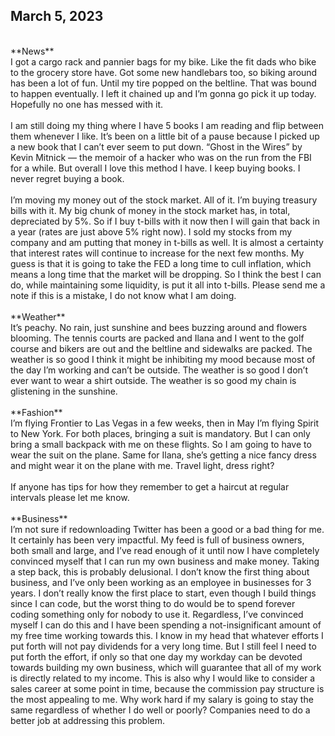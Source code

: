 ## March 5, 2023
<br>
**News**
<br>
I got a cargo rack and pannier bags for my bike. Like the fit dads who bike to the grocery store have. Got some new handlebars too, so biking around has been a lot of fun. Until my tire popped on the beltline. That was bound to happen eventually. I left it chained up and I’m gonna go pick it up today. Hopefully no one has messed with it.
<br><br>
I am still doing my thing where I have 5 books I am reading and flip between them whenever I like. It’s been on a little bit of a pause because I picked up a new book that I can’t ever seem to put down. “Ghost in the Wires” by Kevin Mitnick — the memoir of a hacker who was on the run from the FBI for a while. But overall I love this method I have. I keep buying books. I never regret buying a book.
<br><br>
I’m moving my money out of the stock market. All of it. I’m buying treasury bills with it. My big chunk of money in the stock market has, in total, depreciated by 5%. So if I buy t-bills with it now then I will gain that back in a year (rates are just above 5% right now). I sold my stocks from my company and am putting that money in t-bills as well. It is almost a certainty that interest rates will continue to increase for the next few months. My guess is that it is going to take the FED a long time to cull inflation, which means a long time that the market will be dropping. So I think the best I can do, while maintaining some liquidity, is put it all into t-bills. Please send me a note if this is a mistake, I do not know what I am doing.
<br><br>
**Weather**
<br>
It’s peachy. No rain, just sunshine and bees buzzing around and flowers blooming. The tennis courts are packed and Ilana and I went to the golf course and bikers are out and the beltline and sidewalks are packed. The weather is so good I think it might be inhibiting my mood because most of the day I’m working and can’t be outside. The weather is so good I don’t ever want to wear a shirt outside. The weather is so good my chain is glistening in the sunshine.
<br><br>
**Fashion**
<br>
I’m flying Frontier to Las Vegas in a few weeks, then in May I’m flying Spirit to New York. For both places, bringing a suit is mandatory. But I can only bring a small backpack with me on these flights. So I am going to have to wear the suit on the plane. Same for Ilana, she’s getting a nice fancy dress and might wear it on the plane with me. Travel light, dress right?
<br><br>
If anyone has tips for how they remember to get a haircut at regular intervals please let me know.
<br><br>
**Business**
<br>
I’m not sure if redownloading Twitter has been a good or a bad thing for me. It certainly has been very impactful. My feed is full of business owners, both small and large, and I’ve read enough of it until now I have completely convinced myself that I can run my own business and make money. Taking a step back, this is probably delusional. I don’t know the first thing about business, and I’ve only been working as an employee in businesses for 3 years. I don’t really know the first place to start, even though I build things since I can code, but the worst thing to do would be to spend forever coding something only for nobody to use it. Regardless, I’ve convinced myself I can do this and I have been spending a not-insignificant amount of my free time working towards this. I know in my head that whatever efforts I put forth will not pay dividends for a very long time. But I still feel I need to put forth the effort, if only so that one day my workday can be devoted towards building my own business, which will guarantee that all of my work is directly related to my income. This is also why I would like to consider a sales career at some point in time, because the commission pay structure is the most appealing to me. Why work hard if my salary is going to stay the same regardless of whether I do well or poorly? Companies need to do a better job at addressing this problem.
